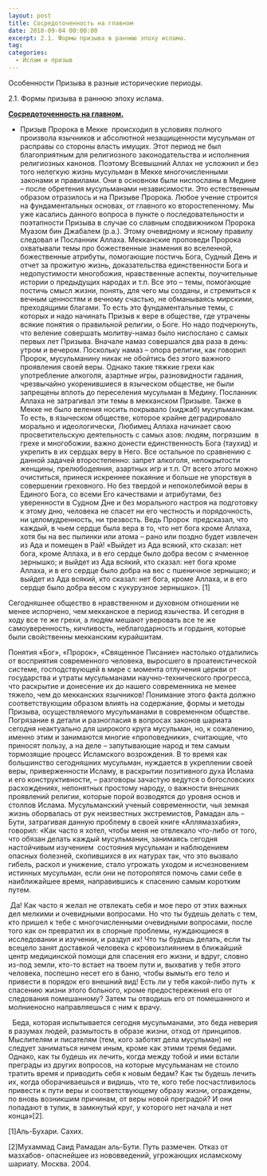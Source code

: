 ```yaml
---
layout: post
title: Сосредоточенность на главном
date: 2018-09-04 00:00:00
excerpt: 2.1. Формы призыва в раннюю эпоху ислама.
tag:
categories:
  - Ислам и призыв
---
```


Особенности Призыва в разные исторические периоды.

2.1. Формы призыва в раннюю эпоху ислама.

<u><strong>Сосредоточенность на главном.</strong></u>

* Призыв Пророка в Мекке&nbsp; происходил в условиях полного произвола язычников и абсолютной незащищенности мусульман от расправы со стороны власть имущих. Этот период не был благоприятным для религиозного законодательства и исполнения религиозных канонов. Поэтому Всевышний Аллах не усложнил и без того нелегкую жизнь мусульман в Мекке многочисленными законами и правилами. Они в основном были ниспосланы в Медине – после обретения мусульманами независимости. Это естественным образом отразилось и на Призыве Пророка. Любое учение строится на фундаментальных основах, от главного ко второстепенному. Мы уже касались данного вопроса в пункте о последовательности и поэтапности Призыва в случае со славным сподвижником Пророка Муазом бин Джабалем (р.а.). Этому очевидному и ясному правилу следовал и Посланник Аллаха. Мекканские проповеди Пророка охватывали темы про божественные знамения во вселенной, божественные атрибуты, помогающие постичь Бога, Судный День и отчет за прожитую жизнь, доказательства единственности Бога и недопустимости многобожия, нравственные аспекты, поучительные истории о предыдущих народах и т.п. Все это – темы, помогающие постичь смысл жизни, понять, для чего мы созданы, и стремиться к вечным ценностям и вечному счастью, не обманываясь мирскими, преходящими благами. То есть это фундаментальные темы, с которых и надо начинать Призыв к вере в обществе, где утрачены всякие понятия о правильной религии, о Боге. Но надо подчеркнуть, что веление совершать молитву-намаз было ниспослано с самых первых лет Призыва. Вначале намаз совершался два раза в день: утром и вечером. Поскольку намаз – опора религии, как говорил Пророк, мусульманину никак не обойтись без этого важного проявления своей веры. Однако такие тяжкие грехи как употребление алкоголя, азартные игры, разновидности гадания, чрезвычайно укоренившиеся в языческом обществе, не были запрещены вплоть до переселения мусульман в Медину. Посланник Аллаха не затрагивал эти темы в мекканском Призыве. Также в Мекке не было веления носить покрывало (хиджаб) мусульманкам. То есть, в языческом обществе, которое крайне деградировало морально и идеологически, Любимец Аллаха начинает свою просветительскую деятельность с самых азов: людям, погрязшим &nbsp;в грехе и многобожии, важно донести единственность Бога (таухид) и укрепить в их сердцах веру в Него. Все остальное по сравнению с данной задачей второстепенно: запрет алкоголя, непокрытости женщины, прелюбодеяния, азартных игр и т.п. От всего этого можно очиститься, принеся искреннее покаяние и больше не упорствуя в совершении греховного. Но без твердой и непоколебимой веры в Единого Бога, со всеми Его качествами и атрибутами, без уверенности в Судном Дне и без морального настроя на подготовку к этому дню, человека не спасет ни его честность и порядочность, ни целомудренность, ни трезвость. Ведь Пророк&nbsp; предсказал, что каждый, в чьем сердце была вера в то, что нет бога кроме Аллаха,&nbsp; хотя бы на вес пылинки или атома – рано или поздно будет извлечен из Ада и помещен в Рай! &laquo;Выйдет из Ада всякий, кто сказал: нет бога, кроме Аллаха, и в его сердце было добра весом с ячменное зернышко; и выйдет из Ада всякий, кто сказал: нет бога кроме Аллаха, и в его сердце было добра на вес с пшеничное зернышко; и выйдет из Ада всякий, кто сказал: нет бога, кроме Аллаха, и в его сердце было добра весом с кукурузное зернышко&raquo;. [1]

Сегодняшнее общество в нравственном и духовном отношении не менее испорчено, чем мекканское в период язычества. И сегодня в ходу все те же грехи, а людям мешают уверовать все те же самоуверенность, кичливость, неблагодарность и гордыня, которые были свойственны мекканским курайшитам.

Понятия &laquo;Бог&raquo;, &laquo;Пророк&raquo;, &laquo;Священное Писание&raquo; настолько отдалились от восприятия современного человека, выросшего в проатеистической системе, господствующей в мире с момента отлучения церкви от государства и утраты мусульманами научно-технического прогресса, что раскрытие и донесение их до нашего современника не менее тяжело, чем до мекканских язычников! Понимание этого факта должно соответствующим образом влиять на содержание, формы и методы Призыва, осуществляемого мусульманами в современном обществе. Погрязание в детали и разногласия в вопросах законов шариата сегодня неактуально для широкого круга мусульман, но, к сожалению, именно этим и занимаются многие &laquo;проповедники&raquo;, считающие, что приносят пользу, а на деле – запутывающие народ и тем самым тормозящие процесс Исламского возрождения. В то время как большинство сегодняшних мусульман, нуждается в укреплении своей веры, приверженности Исламу, в раскрытии позитивного духа Ислама и его конструктивности, – разговоры зачастую ведутся о богословских расхождениях, непонятных простому народу, о важности внешних проявлений религии, которые порой возводятся до уровня основ и столпов Ислама. Мусульманский ученый современности, чья земная жизнь оборвалась от рук неизвестных экстремистов, Рамадан аль – Бути, затрагивая данную проблему в своей книге &laquo;Аллямазхабия&raquo;, говорил: &laquo;Как часто я хотел, чтобы меня не отвлекало что-либо от того, что обязан делать каждый мусульманин, занимаясь сегодня настойчивым изучением&nbsp; состояния мусульман и наблюдением опасных болезней, скопившихся в их натурах так, что это вызвало гибель, раскол и унижение, стало угрожать уходом и исчезновением истинных мусульман, если они не поторопятся помочь сами себе в наиближайшее время, направившись к спасению самым коротким путем.

&nbsp;Да! Как часто я желал не отвлекать себя и мое перо от этих важных дел мелкими и очевидными вопросами. Но что ты будешь делать с тем, кто пришел к тебе с многочисленными очевидными вопросами, после того как он превратил их в спорные проблемы, нуждающиеся в исследовании и изучении, и раздул их! Что ты будешь делать, если ты всецело занят доставкой человека с кровоизлиянием в ближайший центр медицинской помощи для спасения его жизни, и вдруг, словно из-под земли, кто-то встает на твоем пути и, выхватив у тебя этого человека, поспешно несет его в баню, чтобы вымыть его тело и привести в порядок его внешний вид! Есть ли у тебя какой-либо путь&nbsp; к спасению жизни этого больного, кроме предостережения его от следования помешанному? Затем ты отводишь его от помешанного и молниеносно направляешься с ним к врачу.

&nbsp; Беда, которая испытывается сегодня мусульманами, это беда неверия в разумах людей, размытость в образе жизни, отход от принципов. Мыслителям и писателям (тем, кого заботят дела мусульман) не следует заниматься ничем иным, кроме как этими тремя бедами. Однако, как ты будешь их лечить, когда между тобой и ими встали преграды из других вопросов, на которые мусульманам не стоило тратить время и приводить себя к новым бедам? Как ты будешь лечить их, когда оборачиваешься и видишь, что те, кого тебе посчастливилось привести к пути веры и соответствующему образу жизни, ограждены, по вновь возникшим причинам, от веры новой преградой? И они попадают в тупик, в замкнутый круг, у которого нет начала и нет конца&raquo;[2].

[1]Аль-Бухари. Сахих.

[2]Мухаммад Саид Рамадан аль-Бути. Путь размечен. Отказ от мазхабов- опаснейшее из нововведений, угрожающих исламскому шариату. Москва. 2004.